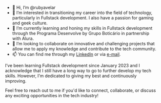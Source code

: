 - 👋 Hi, I’m @rubyavelar
- 👀 I’m interested in transitioning my career into the field of technology, particularly in Fullstack development. I also have a passion for gaming and geek culture.
- 🌱 I’m currently learning and honing my skills in Fullstack development through the Programa Desenvolve by Grupo Boticário in partnership with Alura.
- 💞️ I’m looking to collaborate on innovative and challenging projects that allow me to apply my knowledge and contribute to the tech community.
- 📫 You can find me through my <a href="https://www.linkedin.com/in/r%C3%BAbia-avelar-3345935a/">LinkedIn</a> or via <a href=mailto:rhs.avelar@gmail.com>e-mail</a>.

I’ve been learning Fullstack development since January 2023 and I acknowledge that I still have a long way to go to further develop my tech skills. However, I'm dedicated to giving my best and continuously improving.

Feel free to reach out to me if you'd like to connect, collaborate, or discuss any exciting opportunities in the tech industry!

<!---
rubyavelar/rubyavelar is a ✨ special ✨ repository because its `README.md` (this file) appears on your GitHub profile.
You can click the Preview link to take a look at your changes.
--->
